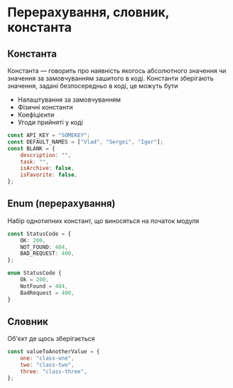 # Перерахування, словник, константа

## Константа

Константа — говорить про наявність якогось абсолютного значення чи значення за замовчуванням зашитого в коді. Константи зберігають значення, задані безпосередньо в коді, це можуть бути

-   Налаштування за замовчуванням
-   Фізичні константи
-   Коефіцієнти
-   Угоди прийняті у коді

```js
const API_KEY = "SOMEKEY";
const DEFAULT_NAMES = ["Vlad", "Sergei", "Igor"];
const BLANK = {
    description: "",
    task: "",
    isArchive: false,
    isFavorite: false,
};
```

## Enum (перерахування)

Набір однотипних констант, що виносяться на початок модуля

```ts
const StatusCode = {
    OK: 200,
    NOT_FOUND: 404,
    BAD_REQUEST: 400,
};

enum StatusCode {
    Ok = 200,
    NotFound = 404,
    BadRequest = 400,
}
```

## Словник

Об'єкт де щось зберігається

```js
const valueToAnotherValue = {
    one: "class-one",
    two: "class-two",
    three: "class-three",
};
```
